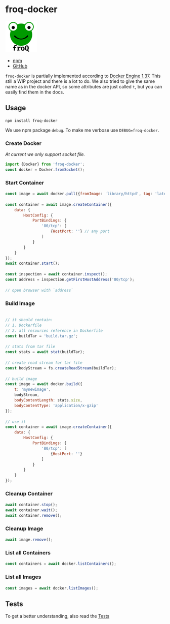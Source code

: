 # froq-docker

<img src="froq.png" width="100" alt="froQ logo" />

- [npm](https://www.npmjs.com/package/froq-docker)
- [GitHub](https://github.com/DaAitch/froq/tree/master/packages/froq-docker)

`froq-docker` is partially implemented according to [Docker Engine 1.37](https://docs.docker.com/engine/api/v1.37/). This still a WIP project and there is a lot to do. We also tried to give the same name as in the docker API, so some attributes are just called `t`, but you can easily find them in the docs.

## Usage

`npm install froq-docker`

We use npm package `debug`. To make me verbose use `DEBUG=froq-docker`.


### Create Docker

*At current we only support socket file.*

```js
import {Docker} from 'froq-docker';
const docker = Docker.fromSocket();
```


### Start Container

```js
const image = await docker.pull({fromImage: 'library/httpd', tag: 'latest'});

const container = await image.createContainer({
    data: {
        HostConfig: {
            PortBindings: {
                '80/tcp': [
                    {HostPort: ''} // any port
                ]
            }
        }
    }
});
await container.start();

const inspection = await container.inspect();
const address = inspection.getFirstHostAddress('80/tcp');

// open browser with `address`
```


### Build Image

```js

// it should contain:
// 1. Dockerfile
// 2. all resources reference in Dockerfile
const buildTar = 'build.tar.gz';

// stats from tar file
const stats = await stat(buildTar);

// create read stream for tar file
const bodyStream = fs.createReadStream(buildTar);

// build image
const image = await docker.build({
    t: 'mynewimage',
    bodyStream,
    bodyContentLength: stats.size,
    bodyContentType: 'application/x-gzip'
});

// use it
const container = await image.createContainer({
    data: {
        HostConfig: {
            PortBindings: {
                '80/tcp': [
                    {HostPort: ''}
                ]
            }
        }
    }
});
```


### Cleanup Container

```js
await container.stop();
await container.wait();
await container.remove();
```


### Cleanup Image

```js
await image.remove();
```


### List all Containers

```js
const containers = await docker.listContainers();
```


### List all Images

```js
const images = await docker.listImages();
```


## Tests

To get a better understanding, also read the [Tests](https://github.com/DaAitch/froq/tree/master/packages/froq-docker/test/Docker.test.js)
